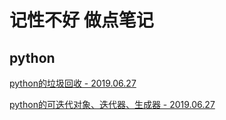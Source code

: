 # 记性不好 做点笔记

## python
[python的垃圾回收 - 2019.06.27](python的垃圾回收.md)

[python的可迭代对象、迭代器、生成器 - 2019.06.27](python中可迭代对象-迭代器-生成器.md)